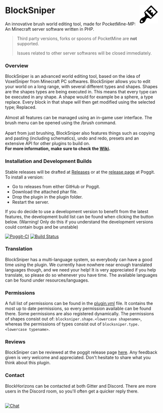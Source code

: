 # BlockSniper<a href="https://github.com/BlockHorizons/BlockSniper"><img src="https://github.com/BlockHorizons/BlockSniper/blob/master/resources/BlockSniperLogo.png" width="60" height="60" align="right"></a>

An innovative brush world editing tool, made for PocketMine-MP: An Minecraft server software written in PHP.

> Third party versions, forks or spoons of PocketMine are **not** supported.
> 
> Issues related to other server softwares will be closed immediately.

### Overview
BlockSniper is an advanced world editing tool, based on the idea of VoxelSniper from Minecraft PC softwares.
BlockSniper allows you to edit your world on a long range, with several different types and shapes. Shapes are the shapes types are being executed in. This means that every type can be executed in any shape.
A shape would for example be a sphere, a type replace. Every block in that shape will then get modified using the selected type; Replaced.
<br><br>
Almost all features can be managed using an in-game user interface. The brush menu can be opened using the /brush command.
<br><br>
Apart from just brushing, BlockSniper also features things such as copying and pasting (including schematics), undo and redo, presets and an extensive API for other plugins to build on. 
<br>
**For more information, make sure to check the [Wiki](https://github.com/Blockhorizons/BlockSniper/wiki).**

### Installation and Development Builds
Stable releases will be drafted at [Releases](https://github.com/BlockHorizons/BlockSniper/releases) or at the [release page](https://poggit.pmmp.io/p/BlockSniper/) at Poggit.
To install a version:
 - Go to releases from either GitHub or Poggit.
 - Download the attached phar file.
 - Drop the plugin in the plugin folder.
 - Restart the server.

If you do decide to use a development version to benefit from the latest features, the development build list can be found when clicking the button below. (Warning! Only do this if you understand the development versions could contain bugs and be unstable)

[![Poggit-CI](https://poggit.pmmp.io/ci.shield/BlockHorizons/BlockSniper/BlockSniper)](https://poggit.pmmp.io/ci/BlockHorizons/BlockSniper/BlockSniper)
[![Build Status](https://travis-ci.org/BlockHorizons/BlockSniper.svg?branch=master)](https://travis-ci.org/BlockHorizons/BlockSniper)

### Translation
BlockSniper has a multi-language system, so everybody can have a good time using the plugin. We currently have nowhere near enough translated languages though, and we need your help! It is very appreciated if you help translate, so please do so whenever you have time. The available languages can be found under resources/languages.

### Permissions
A full list of permissions can be found in the [plugin.yml](https://github.com/BlockHorizons/BlockSniper/blob/master/plugin.yml) file. 
It contains the most up to date permissions, so every permission available can be found there.
Some permissions are also registered dynamically. The permissions of shapes consist out of: `blocksniper.shape.<lowercase shapename>`, whereas the permissions of types consist out of `blocksniper.type.<lowercase typename>`.

### Reviews
BlockSniper can be reviewed at the poggit release page [here](https://poggit.pmmp.io/p/BlockSniper/).
Any feedback given is very welcome and appreciated. Don't hesitate to share what you think about this plugin.

### Contact
BlockHorizons can be contacted at both Gitter and Discord. There are more users in the Discord room, so you'll often get a quicker reply there.
<br><br>

[![Chat](https://img.shields.io/badge/chat-on%20discord-7289da.svg)](https://discord.gg/YynM57V)
